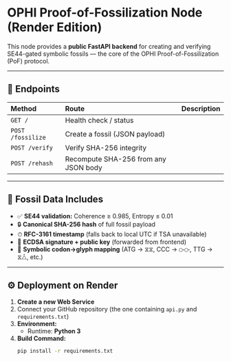 # OPHI Proof-of-Fossilization Node (Render Edition)

This node provides a **public FastAPI backend** for creating and verifying SE44-gated symbolic fossils — the core of the OPHI Proof-of-Fossilization (PoF) protocol.

---

## 🚀 Endpoints

| Method | Route | Description |
|:-------|:------|:-------------|
| `GET /` | Health check / status |
| `POST /fossilize` | Create a fossil (JSON payload) |
| `POST /verify` | Verify SHA-256 integrity |
| `POST /rehash` | Recompute SHA-256 from any JSON body |

---

## 🧬 Fossil Data Includes

- ✅ **SE44 validation:** Coherence ≥ 0.985, Entropy ≤ 0.01  
- 🔒 **Canonical SHA-256 hash** of full fossil payload  
- ⏱ **RFC-3161 timestamp** (falls back to local UTC if TSA unavailable)  
- 🧾 **ECDSA signature + public key** (forwarded from frontend)  
- 🧠 **Symbolic codon→glyph mapping** (ATG → ⧖⧖, CCC → ⧃⧃, TTG → ⧖⧊, etc.)

---

## ⚙️ Deployment on Render

1. **Create a new Web Service**
2. Connect your GitHub repository (the one containing `api.py` and `requirements.txt`)
3. **Environment:**
   - Runtime: **Python 3**
4. **Build Command:**
   ```bash
   pip install -r requirements.txt
